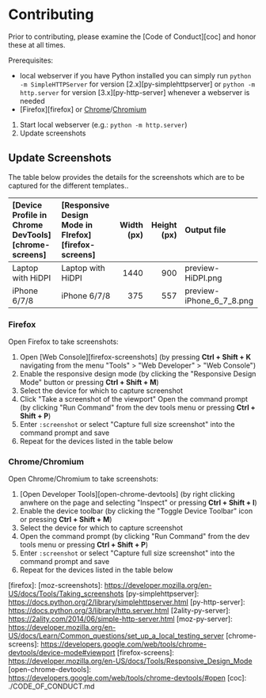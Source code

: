 # Contributing

Prior to contributing, please examine the [Code of Conduct][coc] and honor
these at all times.

Prerequisites:
- local webserver if you have Python installed you can simply run `python -m
  SimpleHTTPServer` for version [2.x][py-simplehttpserver]  or `python -m
  http.server` for version [3.x][py-http-server] whenever a webserver is needed
- [Firefox][firefox] or [Chrome][chrome]/[Chromium][chromium]

1. Start local webserver (e.g.: `python -m http.server`)
2. Update screenshots

## Update Screenshots

The table below provides the details for the screenshots which are to be
captured for the different templates..

| [Device Profile in Chrome DevTools][chrome-screens] | [Responsive Design Mode in FIrefox][firefox-screens] | Width (px) | Height (px) | Output file              |
|:----------------------------------------------------|:-----------------------------------------------------|-----------:|------------:|:-------------------------|
| Laptop with HiDPI                                   | Laptop with HiDPI                                    | 1440       | 900         | preview-HiDPI.png        |
| iPhone 6/7/8                                        | iPhone 6/7/8                                         | 375        | 557         | preview-iPhone_6_7_8.png |

### Firefox

<!-- #### GUI -->

Open Firefox to take screenshots:
1. Open [Web Console][firefox-screenshots] (by pressing **Ctrl + Shift + K**
   navigating from the menu "Tools" > "Web Developer" > "Web Console")
2. Enable the responsive design mode (by clicking the "Responsive Design
   Mode" button or pressing **Ctrl + Shift + M**)
3. Select the device for which to capture screenshot
4. Click "Take a screenshot of the viewport" Open the command prompt (by clicking "Run Command" from the dev tools menu
   or pressing **Ctrl + Shift + P**)
5. Enter `:screenshot` or select "Capture full size screenshot" into the
   command prompt and save 
6. Repeat for the devices listed in the table below

### Chrome/Chromium

<!-- #### GUI -->

Open Chrome/Chromium to take screenshots:
1. [Open Developer Tools][open-chrome-devtools] (by right clicking anwhere on
   the page and selecting "Inspect" or pressing **Ctrl + Shift + I**)
2. Enable the device toolbar (by clicking the "Toggle Device Toolbar" icon or
   pressing **Ctrl + Shift + M**)
3. Select the device for which to capture screenshot
4. Open the command prompt (by clicking "Run Command" from the dev tools menu
   or pressing **Ctrl + Shift + P**)
5. Enter `:screenshot` or select "Capture full size screenshot" into the
   command prompt and save 
6. Repeat for the devices listed in the table below

[chrome]: https://www.google.com/chrome/
[chromium]: https://www.chromium.org/Home
[firefox]: 
[moz-screenshots]: https://developer.mozilla.org/en-US/docs/Tools/Taking_screenshots
[py-simplehttpserver]: https://docs.python.org/2/library/simplehttpserver.html
[py-http-server]: https://docs.python.org/3/library/http.server.html
[2ality-py-server]: https://2ality.com/2014/06/simple-http-server.html
[moz-py-server]: https://developer.mozilla.org/en-US/docs/Learn/Common_questions/set_up_a_local_testing_server
[chrome-screens]: https://developers.google.com/web/tools/chrome-devtools/device-mode#viewport
[firefox-screens]: https://developer.mozilla.org/en-US/docs/Tools/Responsive_Design_Mode
[open-chrome-devtools]: https://developers.google.com/web/tools/chrome-devtools/#open
[coc]: ./CODE_OF_CONDUCT.md
